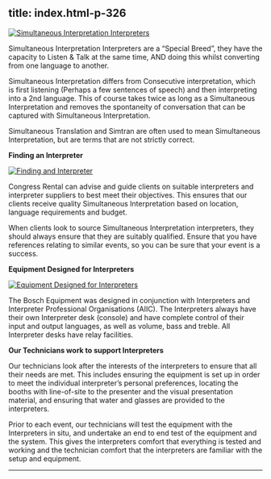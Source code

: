  title: index.html-p-326
----------------------------------------------------------

[ ![Simultaneous Interpretation Interpreters](/wp-content/uploads/2011/09/5.jpg)](/wp-content/uploads/2011/09/5.jpg)

Simultaneous Interpretation Interpreters are a &ldquo;Special Breed&rdquo;, they have the capacity to Listen &amp; Talk at the same time, AND doing this whilst converting from one language to another.

Simultaneous Interpretation differs from Consecutive interpretation, which is first listening (Perhaps a few sentences of speech) and then interpreting into a 2nd language. This of course takes twice as long as a Simultaneous Interpretation and removes the spontaneity of conversation that can be captured with Simultaneous Interpretation.

Simultaneous Translation and Simtran are often used to mean Simultaneous Interpretation, but are terms that are not strictly correct.

**Finding an Interpreter**

[ ![Finding and Interpreter](/wp-content/uploads/2011/09/6.jpg)](/wp-content/uploads/2011/09/6.jpg)

Congress Rental can advise and guide clients on suitable interpreters and interpreter suppliers to best meet their objectives. This ensures that our clients receive quality Simultaneous Interpretation based on location, language requirements and budget.

When clients look to source Simultaneous Interpretation interpreters, they should always ensure that they are suitably qualified. Ensure that you have references relating to similar events, so you can be sure that your event is a success.

**Equipment Designed for Interpreters**

[ ![Equipment Designed for Interpreters](/wp-content/uploads/2011/09/7.jpg)](/wp-content/uploads/2011/09/7.jpg)

The Bosch Equipment was designed in conjunction with Interpreters and Interpreter Professional Organisations (AIIC). The Interpreters always have their own Interpreter desk (console) and have complete control of their input and output languages, as well as volume, bass and treble. All Interpreter desks have relay facilities.

**Our Technicians work to support Interpreters**

Our technicians look after the interests of the interpreters to ensure that all their needs are met. This includes ensuring the equipment is set up in order to meet the individual interpreter’s personal preferences, locating the booths with line-of-site to the presenter and the visual presentation material, and ensuring that water and glasses are provided to the interpreters.

Prior to each event, our technicians will test the equipment with the Interpreters in situ, and undertake an end to end test of the equipment and the system. This gives the interpreters comfort that everything is tested and working and the technician comfort that the interpreters are familiar with the setup and equipment.




----------------------------------------------------------
